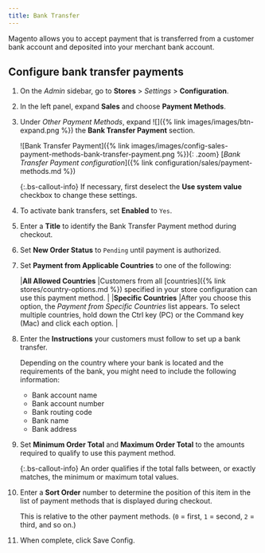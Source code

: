 ```yaml
---
title: Bank Transfer
---
```


Magento allows you to accept payment that is transferred from a customer bank account and deposited into your merchant bank account.

## Configure bank transfer payments

1. On the _Admin_ sidebar, go to **Stores** > _Settings_ > **Configuration**.

1. In the left panel, expand **Sales** and choose **Payment Methods**.

1. Under _Other Payment Methods_, expand ![]({% link images/images/btn-expand.png %}) the **Bank Transfer Payment** section.

   ![Bank Transfer Payment]({% link images/images/config-sales-payment-methods-bank-transfer-payment.png %}){: .zoom}
   [_Bank Transfer Payment configuration_]({% link configuration/sales/payment-methods.md %})

   {:.bs-callout-info}
   If necessary, first deselect the **Use system value** checkbox to change these settings.

1. To activate bank transfers, set **Enabled** to `Yes`.

1. Enter a **Title** to identify the Bank Transfer Payment method during checkout.

1. Set **New Order Status** to `Pending` until payment is authorized.

1. Set **Payment from Applicable Countries** to one of the following:

   |**All Allowed Countries** |Customers from all [countries]({% link stores/country-options.md %}) specified in your store configuration can use this payment method. |
   |**Specific Countries** |After you choose this option, the _Payment from Specific Countries_ list appears. To select multiple countries, hold down the Ctrl key (PC) or the Command key (Mac) and click each option. |

1. Enter the **Instructions** your customers must follow to set up a bank transfer.

   Depending on the country where your bank is located and the requirements of the bank, you might need to include the following information:

   - Bank account name
   - Bank account number
   - Bank routing code
   - Bank name
   - Bank address

1. Set **Minimum Order Total** and **Maximum Order Total** to the amounts required to qualify to use this payment method.

   {:.bs-callout-info}
   An order qualifies if the total falls between, or exactly matches, the minimum or maximum total values.

1. Enter a **Sort Order** number to determine the position of this item in the list of payment methods that is displayed during checkout.

   This is relative to the other payment methods. (`0` = first, `1` = second, `2` = third, and so on.)

1. When complete, click <span class="btn">Save Config</span>.
